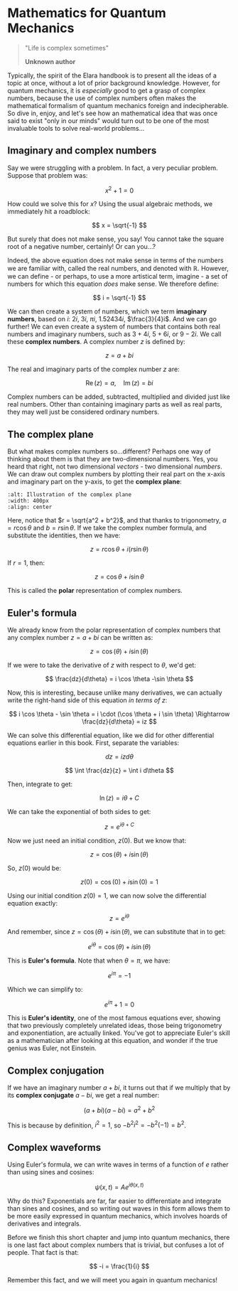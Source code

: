 # Mathematics for Quantum Mechanics


> "Life is complex sometimes"
> 
> **Unknown author**


Typically, the spirit of the Elara handbook is to present all the ideas of a topic at once, without a lot of prior background knowledge. However, for quantum mechanics, it is _especially_ good to get a grasp of complex numbers, because the use of complex numbers often makes the mathematical formalism of quantum mechanics foreign and indecipherable. So dive in, enjoy, and let's see how an mathematical idea that was once said to exist "only in our minds" would turn out to be one of the most invaluable tools to solve real-world problems...


## Imaginary and complex numbers


Say we were struggling with a problem. In fact, a very peculiar problem. Suppose that problem was:


$$
x^2 + 1 = 0
$$


How could we solve this for $x$? Using the usual algebraic methods, we immediately hit a roadblock:


$$
x = \sqrt{-1}
$$


But surely that does not make sense, you say! You cannot take the square root of a negative number, certainly! Or can you...?


Indeed, the above equation does not make sense in terms of the numbers we are familiar with, called the real numbers, and denoted with $\mathbb{R}$. However, we can define - or perhaps, to use a more artistical term, imagine - a set of numbers for which this equation _does_ make sense. We therefore define:


$$
i = \sqrt{-1}
$$


We can then create a system of numbers, which we term **imaginary numbers**, based on $i$: $2i$, $3i$, $\pi i$, $1.52434i$, $\frac{3}{4}i$. And we can go further! We can even create a system of numbers that contains both real numbers and imaginary numbers, such as $3 + 4i$, $5 + 6i$, or $9 - 2i$. We call these **complex numbers**. A complex number $z$ is defined by:


$$
z = a + bi
$$


The real and imaginary parts of the complex number $z$ are:


$$
\operatorname{Re} (z) = a, \quad \operatorname{Im} (z) = bi
$$


Complex numbers can be added, subtracted, multiplied and divided just like real numbers. Other than containing imaginary parts as well as real parts, they may well just be considered ordinary numbers.


## The complex plane


But what makes complex numbers so...different? Perhaps one way of thinking about them is that they are two-dimensional numbers. Yes, you heard that right, not two dimensional _vectors_ - two dimensional _numbers_. We can draw out complex numbers by plotting their real part on the x-axis and imaginary part on the y-axis, to get the **complex plane**:


```{image} img/complex-plane.png
:alt: Illustration of the complex plane
:width: 400px
:align: center
```


Here, notice that $r = \sqrt{a^2 + b^2}$, and that thanks to trigonometry, $a = r\cos \theta$ and $b = r\sin \theta$. If we take the complex number formula, and substitute the identities, then we have:


$$
z = r\cos \theta + i (r\sin \theta)
$$


If $r = 1$, then:


$$
z = \cos \theta + i \sin \theta
$$


This is called the **polar** representation of complex numbers.


## Euler's formula


We already know from the polar representation of complex numbers that any complex number $z = a + bi$ can be written as:


$$
z = \cos(\theta) + i \sin(\theta)
$$


If we were to take the derivative of $z$ with respect to $\theta$, we'd get:


$$
\frac{dz}{d\theta} = i \cos \theta -\sin \theta
$$


Now, this is interesting, because unlike many derivatives, we can actually write the right-hand side of this equation _in terms of_ $z$:


$$
i \cos \theta - \sin \theta = i \cdot (\cos \theta + i \sin \theta) \Rightarrow \frac{dz}{d\theta} = iz
$$


We can solve this differential equation, like we did for other differential equations earlier in this book. First, separate the variables:


$$
dz = iz d\theta
$$


$$
\int \frac{dz}{z} = \int i d\theta
$$


Then, integrate to get:


$$
\ln(z) = i \theta + C
$$


We can take the exponential of both sides to get:


$$
z = e^{i \theta + C}
$$


Now we just need an initial condition, $z(0)$. But we know that: 


$$
z = \cos(\theta) + i \sin(\theta)
$$


So, $z(0)$ would be:


$$
z(0) = \cos(0) + i \sin(0) = 1
$$


Using our initial condition $z(0) = 1$, we can now solve the differential equation exactly:


$$
z = e^{i \theta}
$$


And remember, since $z = \cos(\theta) + i \sin(\theta)$, we can substitute that in to get:


$$
e^{i \theta} = \cos(\theta) + i \sin(\theta)
$$


This is **Euler's formula**. Note that when $\theta = \pi$, we have:


$$
e^{i\pi} = -1
$$


Which we can simplify to:


$$
e^{i\pi} + 1 = 0
$$


This is **Euler's identity**, one of the most famous equations ever, showing that two previously completely unrelated ideas, those being trigonometry and exponentiation, are actually linked. You've got to appreciate Euler's skill as a mathematician after looking at this equation, and wonder if the true genius was Euler, not Einstein.


## Complex conjugation


If we have an imaginary number $a + bi$, it turns out that if we multiply that by its **complex conjugate** $a - bi$, we get a real number:


$$
(a + bi)(a - bi) = a^2 + b^2
$$


This is because by definition, $i^2 = 1$, so $-b^2 i^2 = -b^2 (-1) = b^2$.


## Complex waveforms


Using Euler's formula, we can write waves in terms of a function of $e$ rather than using sines and cosines:


$$
\psi(x, t) = Ae^{i \theta(x, t)}
$$


Why do this? Exponentials are far, far easier to differentiate and integrate than sines and cosines, and so writing out waves in this form allows them to be more easily expressed in quantum mechanics, which involves hoards of derivatives and integrals.


Before we finish this short chapter and jump into quantum mechanics, there is one last fact about complex numbers that is trivial, but confuses a lot of people. That fact is that:


$$
-i = \frac{1}{i}
$$


Remember this fact, and we will meet you again in quantum mechanics!
